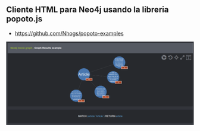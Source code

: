 ## Cliente HTML para Neo4j usando la libreria popoto.js

* https://github.com/Nhogs/popoto-examples

![Cliente HTML](html-client.png)
